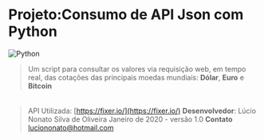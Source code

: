 ﻿# Projeto:Consumo de API Json com Python
![Python](https://www.python.org/static/community_logos/python-logo-master-v3-TM.png)

> Um script para consultar os valores via requisição web, em tempo real, das cotações das principais moedas mundiais:
> **Dólar**, **Euro** e **Bitcoin**
######
> API Utilizada: [https://fixer.io/](https://fixer.io/)
> **Desenvolvedor**: Lúcio Nonato Silva de Oliveira
> Janeiro de 2020 - versão 1.0
> **Contato** luciononato@hotmail.com
